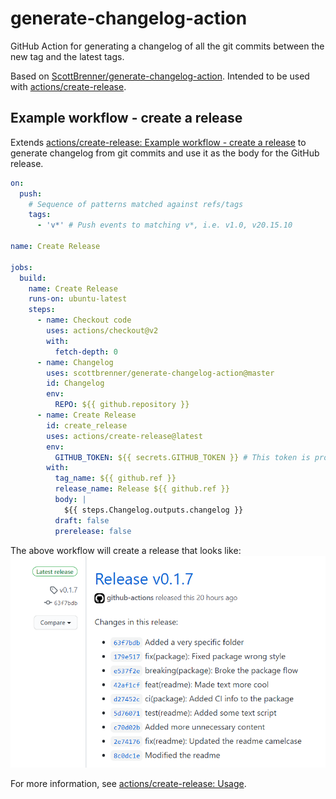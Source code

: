 # generate-changelog-action

GitHub Action for generating a changelog of all the git commits between the new tag and the latest tags. 

Based on [ScottBrenner/generate-changelog-action](https://github.com/ScottBrenner/generate-changelog-action). 
Intended to be used with [actions/create-release](https://github.com/actions/create-release).

## Example workflow - create a release
Extends [actions/create-release: Example workflow - create a release](https://github.com/actions/create-release#example-workflow---create-a-release) to generate changelog from git commits and use it as the body for the GitHub release.

```yaml
on:
  push:
    # Sequence of patterns matched against refs/tags
    tags:
      - 'v*' # Push events to matching v*, i.e. v1.0, v20.15.10

name: Create Release

jobs:
  build:
    name: Create Release
    runs-on: ubuntu-latest
    steps:
      - name: Checkout code
        uses: actions/checkout@v2
        with:
          fetch-depth: 0
      - name: Changelog
        uses: scottbrenner/generate-changelog-action@master
        id: Changelog
        env:
          REPO: ${{ github.repository }}
      - name: Create Release
        id: create_release
        uses: actions/create-release@latest
        env:
          GITHUB_TOKEN: ${{ secrets.GITHUB_TOKEN }} # This token is provided by Actions, you do not need to create your own token
        with:
          tag_name: ${{ github.ref }}
          release_name: Release ${{ github.ref }}
          body: |
            ${{ steps.Changelog.outputs.changelog }}
          draft: false
          prerelease: false
```

The above workflow will create a release that looks like:
![Release](release.png)

For more information, see [actions/create-release: Usage](https://github.com/actions/create-release#usage).

